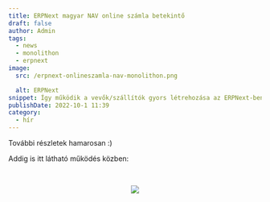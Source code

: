 ```yaml
---
title: ERPNext magyar NAV online számla betekintő
draft: false
author: Admin
tags:
  - news
  - monolithon
  - erpnext
image:
  src: /erpnext-onlineszamla-nav-monolithon.png

  alt: ERPNext
snippet: Így működik a vevők/szállítók gyors létrehozása az ERPNext-ben. Ehhez a NAV online számla rendszeréből adószám alapján kapjuk az adatot. Ez az ERPNext magyar NAV kompatibilis számlázás alapja.
publishDate: 2022-10-1 11:39
category:
  - hír
---
```


<p>További részletek hamarosan :)</p><p>Addig is itt látható működés közben: </p><p><br></p><p style="text-align: center;"><img src="/jFrMpG9.gif"></p>
